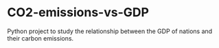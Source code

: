# CO2-emissions-vs-GDP
Python project to study the relationship between the GDP of nations and their carbon emissions.
